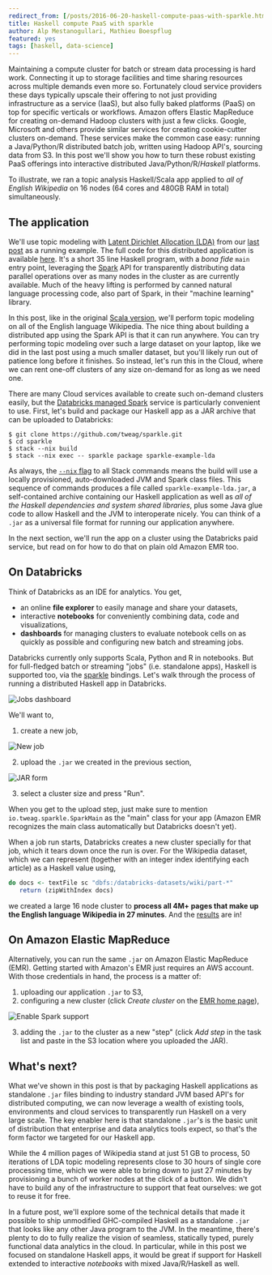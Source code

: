 ```yaml
---
redirect_from: [/posts/2016-06-20-haskell-compute-paas-with-sparkle.html]
title: Haskell compute PaaS with sparkle
author: Alp Mestanogullari, Mathieu Boespflug
featured: yes
tags: [haskell, data-science]
---
```


Maintaining a compute cluster for batch or stream data processing is
hard work. Connecting it up to storage facilities and time sharing
resources across multiple demands even more so. Fortunately cloud
service providers these days typically upscale their offering to not
just providing infrastructure as a service (IaaS), but also fully
baked platforms (PaaS) on top for specific verticals or workflows.
Amazon offers Elastic MapReduce for creating on-demand Hadoop clusters
with just a few clicks. Google, Microsoft and others provide similar
services for creating cookie-cutter clusters on-demand. These services
make the common case easy: running a Java/Python/R distributed batch
job, written using Hadoop API's, sourcing data from S3. In this post
we'll show you how to turn these robust existing PaaS offerings into
interactive distributed Java/Python/R/_Haskell_ platforms.

<!--more-->

To illustrate, we ran a topic analysis Haskell/Scala app applied to
_all of English Wikipedia_ on 16 nodes (64 cores and 480GB RAM in
total) simultaneously.

## The application

We'll use topic modeling with [Latent Dirichlet Allocation (LDA)][lda]
from our [last post][hello-sparkle] as a running example. The full
code for this distributed application is available
[here][sparkle-lda]. It's a short 35 line Haskell program, with
a _bona fide_ `main` entry point, leveraging the [Spark][spark] API
for transparently distributing data parallel operations over as many
nodes in the cluster as are currently available. Much of the heavy
lifting is performed by canned natural language processing code, also
part of Spark, in their "machine learning" library.

In this post, like in the original [Scala version][databricks-lda],
we'll perform topic modeling on all of the English language Wikipedia.
The nice thing about building a distributed app using the Spark API is
that it can run anywhere. You can try performing topic modeling over
such a large dataset on your laptop, like we did in the last post
using a much smaller dataset, but you'll likely run out of patience
long before it finishes. So instead, let's run this in the Cloud,
where we can rent one-off clusters of any size on-demand for as long
as we need one.

There are many Cloud services available to create such on-demand
clusters easily, but the [Databricks managed Spark][databricks]
service is particularly convenient to use. First, let's build and
package our Haskell app as a JAR archive that can be uploaded to
Databricks:

```
$ git clone https://github.com/tweag/sparkle.git
$ cd sparkle
$ stack --nix build
$ stack --nix exec -- sparkle package sparkle-example-lda
```

As always, the [`--nix` flag][stack-nix] to all Stack commands means
the build will use a locally provisioned, auto-downloaded JVM and
Spark class files. This sequence of commands produces a file called
`sparkle-example-lda.jar`, a self-contained archive containing our
Haskell application as well as _all of the Haskell dependencies and
system shared libraries_, plus some Java glue code to allow Haskell
and the JVM to interoperate nicely. You can think of a `.jar` as
a universal file format for running our application anywhere.

In the next section, we'll run the app on a cluster using the
Databricks paid service, but read on for how to do that on plain old
Amazon EMR too.

[databricks]: https://databricks.com
[databricks-lda]: https://databricks.com/blog/2015/09/22/large-scale-topic-modeling-improvements-to-lda-on-apache-spark.html
[hello-sparkle]: 2016-02-25-hello-sparkle.html
[lda]: https://en.wikipedia.org/wiki/Latent_Dirichlet_allocation
[spark]: http://spark.apache.org/
[sparkle-lda]: https://github.com/tweag/sparkle/tree/master/apps/lda
[stack-nix]: http://stack.readthedocs.io/en/stable/nix_integration/

## On Databricks

Think of Databricks as an IDE for analytics. You get,

- an online **file explorer** to easily manage and share your datasets,
- interactive **notebooks** for conveniently combining data, code and
  visualizations,
- **dashboards** for managing clusters to evaluate notebook cells on
  as quickly as possible and configuring new batch and streaming jobs.

Databricks currently only supports Scala, Python and R in notebooks.
But for full-fledged batch or streaming "jobs" (i.e. standalone apps),
Haskell is supported too, via the
[sparkle][sparkle] bindings. Let's walk
through the process of running a distributed Haskell app in
Databricks.

![Jobs dashboard](./databricks-jobs.png)

We'll want to,

1. create a new job,

![New job](./db-new-job.png)

2. upload the `.jar` we created in the previous section,

![JAR form](./db-jar-upload.png)

3. select a cluster size and press "Run".

When you get to the upload step, just make sure to mention
`io.tweag.sparkle.SparkMain` as the "main" class for your app (Amazon
EMR recognizes the main class automatically but Databricks doesn't
yet).

When a job run starts, Databricks creates a new cluster specially for
that job, which it tears down once the run is over. For the Wikipedia
dataset, which we can represent (together with an integer index
identifying each article) as a Haskell value using,

```haskell
do docs <- textFile sc "dbfs:/databricks-datasets/wiki/part-*"
   return (zipWithIndex docs)
```

we created a large 16 node cluster to **process all 4M+ pages that
make up the English language Wikipedia in 27 minutes**. And the
[results][sparkle-lda-wiki-results] are in!

[sparkle]: https://github.com/tweag/sparkle
[sparkle-lda-wiki-results]: https://gist.github.com/mboes/8634b4e2ae1bd7e1002c98695694905d

## On Amazon Elastic MapReduce

Alternatively, you can run the same `.jar` on Amazon Elastic MapReduce
(EMR). Getting started with Amazon's EMR just requires an AWS account.
With those credentials in hand, the process is a matter of:

1. uploading our application `.jar` to S3,
2. configuring a new cluster (click _Create cluster_ on the [EMR home
   page][aws-emr]),

![Enable Spark support](./emr-cluster-config.png)

3. adding the `.jar` to the cluster as a new "step" (click _Add step_
   in the task list and paste in the S3 location where you uploaded
   the JAR).

[aws-emr]: https://console.aws.amazon.com/elasticmapreduce/home

## What's next?

What we've shown in this post is that by packaging Haskell
applications as standalone `.jar` files binding to industry standard
JVM based API's for distributed computing, we can now leverage
a wealth of existing tools, environments and cloud services to
transparently run Haskell on a very large scale. The key enabler here
is that standalone `.jar`'s is the basic unit of distribution that
enterprise and data analytics tools expect, so that's the form factor
we targeted for our Haskell app.

While the 4 million pages of Wikipedia stand at just 51 GB to process,
50 iterations of LDA topic modeling represents close to 30 hours of
single core processing time, which we were able to bring down to just
27 minutes by provisioning a bunch of worker nodes at the click of
a button. We didn't have to build any of the infrastructure to support
that feat ourselves: we got to reuse it for free.

In a future post, we'll explore some of the technical details that
made it possible to ship unmodified GHC-compiled Haskell as
a standalone `.jar` that looks like any other Java program to the JVM.
In the meantime, there's plenty to do to fully realize the vision of
seamless, statically typed, purely functional data analytics in the
cloud. In particular, while in this post we focused on standalone
Haskell apps, it would be great if support for Haskell extended to
interactive _notebooks_ with mixed Java/R/Haskell as well.
